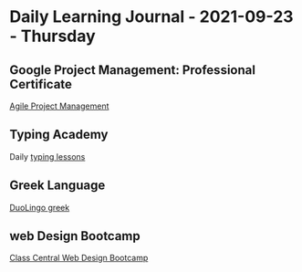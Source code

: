 # Daily Learning Journal - 2021-09-23 - Thursday

## Google Project Management: Professional Certificate

[Agile Project Management](https://www.coursera.org/learn/agile-project-management/home/welcome)

## Typing Academy

Daily [typing lessons](https://www.typing.academy/typing-tutor/lessons)

## Greek Language

[DuoLingo greek](https://www.duolingo.com/learn)

## web Design Bootcamp

[Class Central Web Design Bootcamp](https://www.classcentral.com/groups/webdev-bootcamp-fall-2021)
